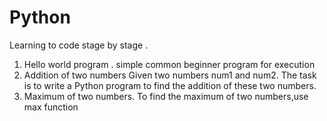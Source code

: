 # Python

Learning to code stage by stage .
1. Hello world program .
 simple common beginner program for execution 
2. Addition of two numbers
 Given two numbers num1 and num2. The task is to write a Python program to find the addition of these two numbers.
3. Maximum of two numbers.
 To find the maximum of two numbers,use max function
